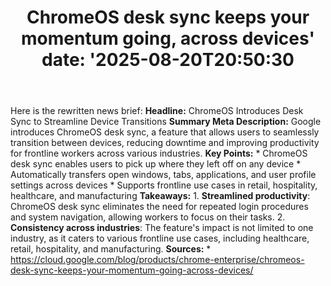 ﻿---
title: "ChromeOS desk sync keeps your momentum going, across devices'
date: '2025-08-20T20:50:30"
category: "Markets"
summary: ""
slug: "chromeos desk sync keeps your momentum going across devices"
source_urls:
  - "https://cloud.google.com/blog/products/chrome-enterprise/chromeos-desk-sync-keeps-your-momentum-going-across-devices/"
seo:
  title: "ChromeOS desk sync keeps your momentum going, across devices | Hash n Hedge'
  description: '"
  keywords: ["news", "markets", "brief"]
---
Here is the rewritten news brief:  **Headline:** ChromeOS Introduces Desk Sync to Streamline Device Transitions  **Summary Meta Description:** Google introduces ChromeOS desk sync, a feature that allows users to seamlessly transition between devices, reducing downtime and improving productivity for frontline workers across various industries.  **Key Points:**  * ChromeOS desk sync enables users to pick up where they left off on any device * Automatically transfers open windows, tabs, applications, and user profile settings across devices * Supports frontline use cases in retail, hospitality, healthcare, and manufacturing  **Takeaways:**  1. **Streamlined productivity**: ChromeOS desk sync eliminates the need for repeated login procedures and system navigation, allowing workers to focus on their tasks. 2. **Consistency across industries**: The feature's impact is not limited to one industry, as it caters to various frontline use cases, including healthcare, retail, hospitality, and manufacturing.  **Sources:**  * https://cloud.google.com/blog/products/chrome-enterprise/chromeos-desk-sync-keeps-your-momentum-going-across-devices/ 

